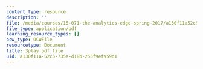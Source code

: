 ```yaml
---
content_type: resource
description: ''
file: /media/courses/15-071-the-analytics-edge-spring-2017/a130f11a52c5735ad18b253f9ef959d1_akNw8CEHC_c.pdf
file_type: application/pdf
learning_resource_types: []
ocw_type: OCWFile
resourcetype: Document
title: 3play pdf file
uid: a130f11a-52c5-735a-d18b-253f9ef959d1
---
```

